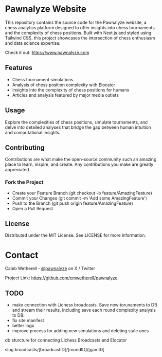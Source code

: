 # Pawnalyze Website

This repository contains the source code for the Pawnalyze website, a chess analytics platform designed to offer insights into chess tournaments and the complexity of chess positions. Built with Next.js and styled using Tailwind CSS, this project showcases the intersection of chess enthusiasm and data science expertise.

Check it out: https://www.pawnalyze.com

## Features

- Chess tournament simulations
- Analysis of chess position complexity with Elocator
- Insights into the complexity of chess positions for humans
- Articles and analysis featured by major media outlets


## Usage
Explore the complexities of chess positions, simulate tournaments, and delve into detailed analyses that bridge the gap between human intuition and computational insights.

## Contributing
Contributions are what make the open-source community such an amazing place to learn, inspire, and create. Any contributions you make are greatly appreciated.

### Fork the Project
- Create your Feature Branch (git checkout -b feature/AmazingFeature)
- Commit your Changes (git commit -m 'Add some AmazingFeature')
- Push to the Branch (git push origin feature/AmazingFeature)
- Open a Pull Request

## License
Distributed under the MIT License. See LICENSE for more information.

# Contact
Caleb Wetherell - [@pawnalyze](https://www.twitter.com/pawnalyze) on X / Twitter

Project Link: https://github.com/cmwetherell/pawnalyze

## TODO

- make connection with Lichess broadcasts. Save new torunaments to DB and stream their results, including save each round complexity analysis to DB.
- fix site manifest
- better logo
- improve process for adding new simulations and deleting stale ones

db sturcture for connecting Lichess Broadcasts and Elocator


slug broadcasts/[broadcastID]/[roundID]/[gamID]